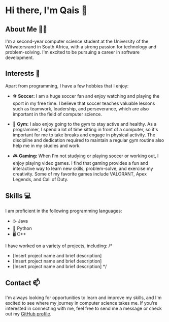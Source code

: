 # Hi there, I'm Qais 👋

## About Me 🙋‍♂️

I'm a second-year computer science student at the University of the Witwatersrand in South Africa, with a strong passion for technology and problem-solving. I'm excited to be pursuing a career in software development.

## Interests 🤔

Apart from programming, I have a few hobbies that I enjoy:

- ⚽ **Soccer:** I am a huge soccer fan and enjoy watching and playing the sport in my free time. I believe that soccer teaches valuable lessons such as teamwork, leadership, and perseverance, which are also important in the field of computer science.

- 💪 **Gym:** I also enjoy going to the gym to stay active and healthy. As a programmer, I spend a lot of time sitting in front of a computer, so it's important for me to take breaks and engage in physical activity. The discipline and dedication required to maintain a regular gym routine also help me in my studies and work.

- 🎮 **Gaming:** When I'm not studying or playing soccer or working out, I enjoy playing video games. I find that gaming provides a fun and interactive way to learn new skills, problem-solve, and exercise my creativity. Some of my favorite games include VALORANT, Apex Legends, and Call of Duty.

## Skills 💻

I am proficient in the following programming languages:

- ☕ Java
- 🐍 Python
- 🖥️ C++

I have worked on a variety of projects, including:
/*
- [Insert project name and brief description]
- [Insert project name and brief description]
- [Insert project name and brief description]
*/
## Contact 📫

I'm always looking for opportunities to learn and improve my skills, and I'm excited to see where my journey in computer science takes me. If you're interested in connecting with me, feel free to send me a message or check out my [GitHub profile](https://github.com/qais_mle7y).


